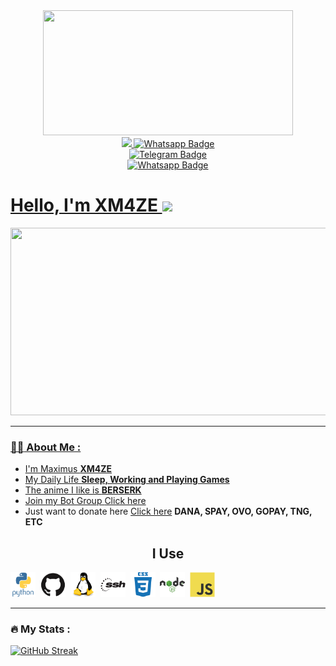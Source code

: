 <div id="header" align="center">
  <img src="https://github.com/XM4ZE/DATABASE/blob/master/wallpaper/Guts%20Berserk%20Rain%20GIF%20-%20Guts%20Berserk%20Guts%20Berserk%20-%20Discover%20%26%20Share%20GIFs.gif?raw=true" width="400" height="200"/>
</div>
<div id="badges" align="center">
    <a href="https://instagram.com/maximusstore.id">
      <img src="https://img.shields.io/badge/Instagram-pink?style=for-the-badge&logo=instagram&logoColor=black"/>
    </a>
    <a href="https://wa.me/6281283516246">
      <img src="https://img.shields.io/badge/Whatsapp-green?style=for-the-badge&logo=whatsapp&logoColor=white" alt="Whatsapp Badge"/><br />
    </a>
    <a href="https://t.me/maximusstoreindonesia">
      <img src="https://img.shields.io/badge/Telegram-blue?style=for-the-badge&logo=telegram&logoColor=white" alt="Telegram Badge"/><br />
    </a>
    <a href="https://whatsapp.com/channel/0029VaL28ZqFSAtCdSU5EX0M">
      <img src="https://img.shields.io/badge/Whatsapp%20channel-green?style=for-the-badge&logo=whatsapp&logoColor=white" alt="Whatsapp Badge"/><br />
  </div>
  <h1>
    Hello, I'm XM4ZE
    <img src="https://media.giphy.com/media/hvRJCLFzcasrR4ia7z/giphy.gif" width="30px"/>
  </h1>
  <div align="center">
    <img src="https://raw.githubusercontent.com/XM4ZE/DATABASE/master/image/Profle.gif" width="650" height="300"/>
  </div>

  ---

### :man_technologist: About Me :
- I'm Maximus **XM4ZE**
- My Daily Life **Sleep, Working and Playing Games**
- The anime I like is **BERSERK**
- Join my Bot Group [Click here](https://chat.whatsapp.com/FJRtTzRKxP8A2wT6fcCW3s)
- Just want to donate here [Click here](https://telegra.ph/file/960c11c865c67dd142c70.jpg) **DANA, SPAY, OVO, GOPAY, TNG, ETC**
<div>
    <h2 align="center">I Use</h2>
    <img src="https://github.com/devicons/devicon/blob/master/icons/python/python-original-wordmark.svg" title="Python" alt="Python" width="40" height="40"/>&nbsp;
    <img src="https://github.com/devicons/devicon/blob/master/icons/github/github-original.svg" title="GitHub" alt="GitHub" width="40" height="40"/>&nbsp;
    <img src="https://github.com/devicons/devicon/blob/master/icons/linux/linux-original.svg" title="Linux" alt="Linux" width="40" height="40"/>&nbsp;
    <img src="https://github.com/devicons/devicon/blob/master/icons/ssh/ssh-original-wordmark.svg" title="SSH" alt="SSH" width="40" height="40"/>&nbsp;
    <img src="https://github.com/devicons/devicon/blob/master/icons/css3/css3-plain-wordmark.svg"  title="CSS3" alt="CSS" width="40" height="40"/>&nbsp;
    <img src="https://github.com/devicons/devicon/blob/master/icons/nodejs/nodejs-original-wordmark.svg" title="NodeJS" alt="NodeJS" width="40" height="40"/>&nbsp;
    <img src="https://github.com/devicons/devicon/blob/master/icons/javascript/javascript-original.svg" title="Javascript" alt="Javascript" width="40" height="40"/>&nbsp;
  </div>

  ---

### :fire: My Stats :
[![GitHub Streak](http://github-readme-streak-stats.herokuapp.com?user=XM4ZE)](https://git.io/streak-stats)
